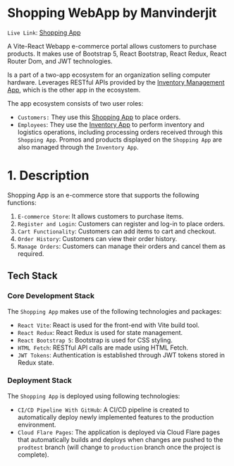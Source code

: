# Shopping WebApp by Manvinderjit

`Live Link`: [Shopping App](https://2023-top-project-shopping-cart.pages.dev/)

A Vite-React Webapp e-commerce portal allows customers to purchase products. It makes use of Bootstrap 5, React Bootstrap, React Redux, React Router Dom, and JWT technologies.

Is a part of a two-app ecosystem for an organization selling computer hardware. Leverages RESTful APIs provided by the [Inventory Management App](https://ia.manvinderjit.com/), which is the other app in the ecosystem. 

The app ecosystem consists of two user roles:
- `Customers:` They use this [Shopping App](https://2023-top-project-shopping-cart.pages.dev/) to place orders.
- `Employees`: They use the [Inventory App](https://ia.manvinderjit.com) to perform inventory and logistics operations, including processing orders received through this `Shopping App`. Promos and products displayed on the `Shopping App` are also managed through the `Inventory App`.

# 1. Description

Shopping App is an e-commerce store that supports the following functions:

1. `E-commerce Store`: It allows customers to purchase items.
2. `Register and Login`: Customers can register and log-in to place orders.
3. `Cart Functionality`: Customers can add items to cart and checkout.
4. `Order History`: Customers can view their order history.
5. `Manage Orders`: Customers can manage their orders and cancel them as required.

## Tech Stack

### Core Development Stack
The `Shopping App` makes use of the following technologies and packages:
- `React Vite`: React is used for the front-end with Vite build tool.
- `React Redux`: React Redux is used for state management.
- `React Bootstrap 5`: Bootstrap is used for CSS styling.
- `HTML Fetch`: RESTful API calls are made using HTML Fetch.
- `JWT Tokens`: Authentication is established through JWT tokens stored in Redux state.

### Deployment Stack
The `Shopping App` is deployed using following technologies:
- `CI/CD Pipeline With GitHub`: A CI/CD pipeline is created to automatically deploy newly implemented features to the production environment.
- `Cloud Flare Pages`: The application is deployed via Cloud Flare pages that automatically builds and deploys when changes are pushed to the `prodtest` branch (will change to `production` branch once the project is complete).

